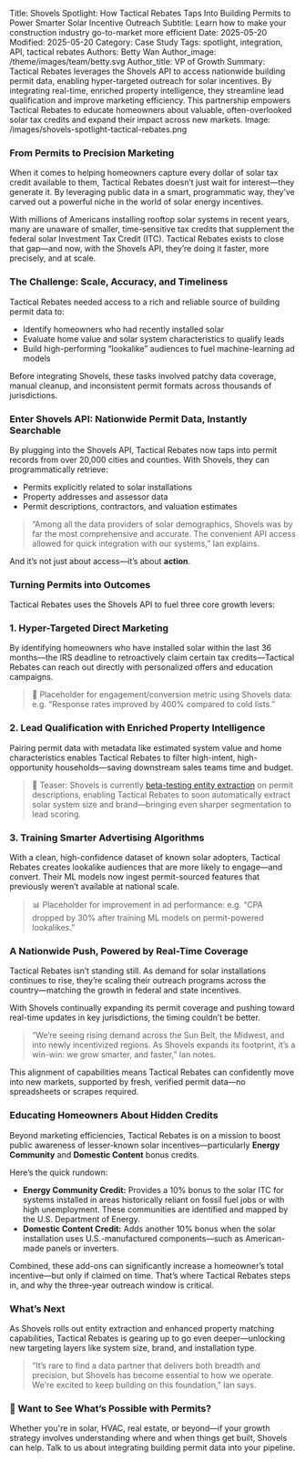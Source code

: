Title: Shovels Spotlight: How Tactical Rebates Taps Into Building Permits to Power Smarter Solar Incentive Outreach
Subtitle: Learn how to make your construction industry go-to-market more efficient
Date: 2025-05-20
Modified: 2025-05-20
Category: Case Study
Tags: spotlight, integration, API, tactical rebates
Authors: Betty Wan
Author_image: /theme/images/team/betty.svg
Author_title: VP of Growth
Summary: Tactical Rebates leverages the Shovels API to access nationwide building permit data, enabling hyper-targeted outreach for solar incentives. By integrating real-time, enriched property intelligence, they streamline lead qualification and improve marketing efficiency. This partnership empowers Tactical Rebates to educate homeowners about valuable, often-overlooked solar tax credits and expand their impact across new markets.
Image: /images/shovels-spotlight-tactical-rebates.png


### From Permits to Precision Marketing

When it comes to helping homeowners capture every dollar of solar tax credit available to them, Tactical Rebates doesn’t just wait for interest—they generate it. By leveraging public data in a smart, programmatic way, they’ve carved out a powerful niche in the world of solar energy incentives.

With millions of Americans installing rooftop solar systems in recent years, many are unaware of smaller, time-sensitive tax credits that supplement the federal solar Investment Tax Credit (ITC). Tactical Rebates exists to close that gap—and now, with the Shovels API, they’re doing it faster, more precisely, and at scale.

### The Challenge: Scale, Accuracy, and Timeliness

Tactical Rebates needed access to a rich and reliable source of building permit data to:

- Identify homeowners who had recently installed solar
- Evaluate home value and solar system characteristics to qualify leads
- Build high-performing “lookalike” audiences to fuel machine-learning ad models

Before integrating Shovels, these tasks involved patchy data coverage, manual cleanup, and inconsistent permit formats across thousands of jurisdictions.

### Enter Shovels API: Nationwide Permit Data, Instantly Searchable

By plugging into the Shovels API, Tactical Rebates now taps into permit records from over 20,000 cities and counties. With Shovels, they can programmatically retrieve:

- Permits explicitly related to solar installations
- Property addresses and assessor data
- Permit descriptions, contractors, and valuation estimates

> “Among all the data providers of solar demographics, Shovels was by far the most comprehensive and accurate. The convenient API access allowed for quick integration with our systems,” Ian explains.

And it’s not just about access—it’s about **action**.

### Turning Permits into Outcomes

Tactical Rebates uses the Shovels API to fuel three core growth levers:

### 1. **Hyper-Targeted Direct Marketing**

By identifying homeowners who have installed solar within the last 36 months—the IRS deadline to retroactively claim certain tax credits—Tactical Rebates can reach out directly with personalized offers and education campaigns.

> 📌 Placeholder for engagement/conversion metric using Shovels data: e.g. “Response rates improved by 400% compared to cold lists.” 

### 2. **Lead Qualification with Enriched Property Intelligence**

Pairing permit data with metadata like estimated system value and home characteristics enables Tactical Rebates to filter high-intent, high-opportunity households—saving downstream sales teams time and budget.

> 🚀 Teaser: Shovels is currently [beta-testing entity extraction](https://www.linkedin.com/posts/rbuckley_entity-extraction-is-coming-to-shovels-activity-7325555112465043456-8yqS?utm_source=share&utm_medium=member_desktop&rcm=ACoAAAKy-DcBGcxvhjSmlTpcGyLEpFzA9BinkJ4) on permit descriptions, enabling Tactical Rebates to soon automatically extract solar system size and brand—bringing even sharper segmentation to lead scoring.

### 3. **Training Smarter Advertising Algorithms**

With a clean, high-confidence dataset of known solar adopters, Tactical Rebates creates lookalike audiences that are more likely to engage—and convert. Their ML models now ingest permit-sourced features that previously weren’t available at national scale.

> 📊 Placeholder for improvement in ad performance: e.g. “CPA dropped by 30% after training ML models on permit-powered lookalikes.”

### A Nationwide Push, Powered by Real-Time Coverage

Tactical Rebates isn’t standing still. As demand for solar installations continues to rise, they’re scaling their outreach programs across the country—matching the growth in federal and state incentives.

With Shovels continually expanding its permit coverage and pushing toward real-time updates in key jurisdictions, the timing couldn’t be better.

> “We’re seeing rising demand across the Sun Belt, the Midwest, and into newly incentivized regions. As Shovels expands its footprint, it’s a win-win: we grow smarter, and faster,” Ian notes.

This alignment of capabilities means Tactical Rebates can confidently move into new markets, supported by fresh, verified permit data—no spreadsheets or scrapes required.

### Educating Homeowners About Hidden Credits

Beyond marketing efficiencies, Tactical Rebates is on a mission to boost public awareness of lesser-known solar incentives—particularly **Energy Community** and **Domestic Content** bonus credits.

Here’s the quick rundown:

- **Energy Community Credit:** Provides a 10% bonus to the solar ITC for systems installed in areas historically reliant on fossil fuel jobs or with high unemployment. These communities are identified and mapped by the U.S. Department of Energy.
- **Domestic Content Credit:** Adds another 10% bonus when the solar installation uses U.S.-manufactured components—such as American-made panels or inverters.

Combined, these add-ons can significantly increase a homeowner’s total incentive—but only if claimed on time. That’s where Tactical Rebates steps in, and why the three-year outreach window is critical.

### What’s Next

As Shovels rolls out entity extraction and enhanced property matching capabilities, Tactical Rebates is gearing up to go even deeper—unlocking new targeting layers like system size, brand, and installation type.

> “It’s rare to find a data partner that delivers both breadth and precision, but Shovels has become essential to how we operate. We're excited to keep building on this foundation,” Ian says.

### 📣 Want to See What’s Possible with Permits?

Whether you're in solar, HVAC, real estate, or beyond—if your growth strategy involves understanding where and when things get built, Shovels can help. Talk to us about integrating building permit data into your pipeline.